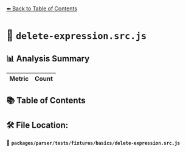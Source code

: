 [⬅️ Back to Table of Contents](../../../../../index.md)

# 📄 `delete-expression.src.js`

## 📊 Analysis Summary

| Metric | Count |
|--------|-------|

## 📚 Table of Contents


## 🛠️ File Location:
📂 **`packages/parser/tests/fixtures/basics/delete-expression.src.js`**